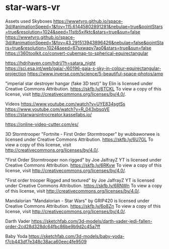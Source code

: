 # star-wars-vr

Assets used
Skyboxes
https://wwwtyro.github.io/space-3d/#animationSpeed=1&fov=115.61445802891281&nebulae=true&pointStars=true&resolution=1024&seed=11stb5xjfktc&stars=true&sun=false
https://wwwtyro.github.io/space-3d/#animationSpeed=1&fov=43.291513943896426&nebulae=false&pointStars=true&resolution=1024&seed=67sxwapv7ao0&stars=true&sun=false
https://360toolkit.co/convert-cubemap-to-spherical-equirectangular

https://hdrihaven.com/hdri/?h=satara_night
https://sci.esa.int/web/gaia/-/60196-gaia-s-sky-in-colour-equirectangular-projection
https://www.inverse.com/science/5-beautiful-space-photos/amp

"imperial star destroyer hangar (fake 3D test)" by Elin is licensed under Creative Commons Attribution. https://skfb.ly/6TCKL To view a copy of this license, visit http://creativecommons.org/licenses/by/4.0/.


Videos
https://www.youtube.com/watch?v=UYE834sgtSs
https://www.youtube.com/watch?v=R_043xbsqVE
https://starwarsintrocreator.kassellabs.io/

https://online-video-cutter.com/es/


3D
Stormtrooper
"Fortnite - First Order Stormtrooper" by wubbaworwee is licensed under Creative Commons Attribution. https://skfb.ly/6U7GL To view a copy of this license, visit http://creativecommons.org/licenses/by/4.0/.

"First Order Stormtrooper non rigged" by Joe JalfrayZ YT is licensed under Creative Commons Attribution. https://skfb.ly/6RKvw To view a copy of this license, visit http://creativecommons.org/licenses/by/4.0/.

"First order trooper Rigged and textured" by Joe JalfrayZ YT is licensed under Creative Commons Attribution. https://skfb.ly/6RNWn To view a copy of this license, visit http://creativecommons.org/licenses/by/4.0/.

Mandalorian
"Mandalorian - Star Wars" by GRIP420 is licensed under Creative Commons Attribution. https://skfb.ly/6o8Zn To view a copy of this license, visit http://creativecommons.org/licenses/by/4.0/.


Darth Vader
https://sketchfab.com/3d-models/darth-vader-jedi-fallen-order-2cd28d328dc64fbc86be9b9d2c45a7ff

Baby Yoda
https://sketchfab.com/3d-models/baby-yoda-f7cb443df7e348c38aca60eec4fe9509


